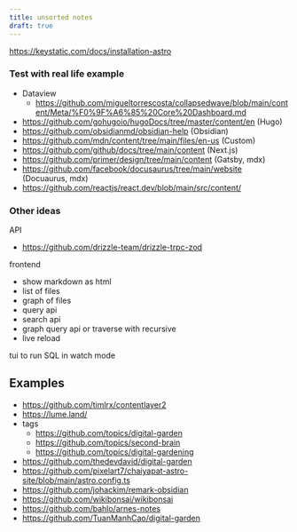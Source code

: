 ```yaml
---
title: unsorted notes
draft: true
---
```


https://keystatic.com/docs/installation-astro

### Test with real life example

- Dataview
  - https://github.com/migueltorrescosta/collapsedwave/blob/main/content/Meta/%F0%9F%A6%85%20Core%20Dashboard.md
- https://github.com/gohugoio/hugoDocs/tree/master/content/en (Hugo)
- https://github.com/obsidianmd/obsidian-help (Obsidian)
- https://github.com/mdn/content/tree/main/files/en-us (Custom)
- https://github.com/github/docs/tree/main/content (Next.js)
- https://github.com/primer/design/tree/main/content (Gatsby, mdx)
- https://github.com/facebook/docusaurus/tree/main/website (Docuaurus, mdx)
- https://github.com/reactjs/react.dev/blob/main/src/content/

### Other ideas

API

- https://github.com/drizzle-team/drizzle-trpc-zod

frontend

- show markdown as html
- list of files
- graph of files
- query api
- search api
- graph query api or traverse with recursive
- live reload

tui to run SQL in watch mode

## Examples

- https://github.com/timlrx/contentlayer2
- https://lume.land/
- tags
  - https://github.com/topics/digital-garden
  - https://github.com/topics/second-brain
  - https://github.com/topics/digital-gardening
- https://github.com/thedevdavid/digital-garden
- https://github.com/pixelart7/chaiyapat-astro-site/blob/main/astro.config.ts
- https://github.com/johackim/remark-obsidian
- https://github.com/wikibonsai/wikibonsai
- https://github.com/bahlo/arnes-notes
- https://github.com/TuanManhCao/digital-garden
